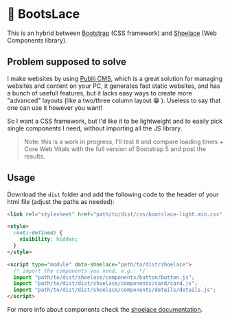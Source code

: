 # 🥾 BootsLace

This is an hybrid between [Bootstrap](https://getbootstrap.com) (CSS framework) and [Shoelace](https://shoelace.style/) (Web Components library).

## Problem supposed to solve

I make websites by using [Publii CMS](https://getpublii.com), which is a great solution for managing websites and content on your PC, it generates fast static websites, and has a bunch of usefull features, but it lacks easy ways to create more "advanced" layouts (like a two/three column layout 😁 ). Useless to say that one can use it however you want!

So I want a CSS framework, but I'd like it to be lightweight and to easily pick single components I need, without importing all the JS library.

> Note: this is a work in progress, I'll test it and compare loading times + Core Web Vitals with the full version of Bootstrap 5 and post the results.

## Usage

Download the `dist` folder and add the following code to the header of your html file (adjust the paths as needed):

```html
<link rel="stylesheet" href="path/to/dist/css/bootslace-light.min.css" />

<style>
  :not(:defined) {
    visibility: hidden;
  }
</style>

<script type="module" data-shoelace="path/to/dist/shoelace">
  /* import the components you need, e.g.: */
  import "path/to/dist/shoelace/components/button/button.js";
  import "path/to/dist/dist/shoelace/components/card/card.js";
  import "path/to/dist/dist/shoelace/components/details/details.js";
</script>
```

For more info about components check the [shoelace documentation](https://shoelace.style/components/button).
